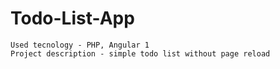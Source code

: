 # Todo-List-App

    Used tecnology - PHP, Angular 1
    Project description - simple todo list without page reload
